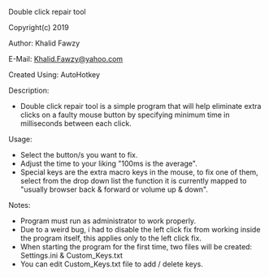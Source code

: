 Double click repair tool

Copyright(c) 2019

Author:         Khalid Fawzy

E-Mail:         Khalid.Fawzy@yahoo.com

Created Using:  AutoHotkey

Description:
* Double click repair tool is a simple program that will help eliminate extra clicks on a faulty mouse button by specifying minimum time in milliseconds between each click.

Usage:
* Select the button/s you want to fix.
* Adjust the time to your liking "100ms is the average".
* Special keys are the extra macro keys in the mouse, to fix one of them, select from the drop down list the function it is currently mapped to "usually browser back & forward or volume up & down".

Notes:
* Program must run as administrator to work properly.
* Due to a weird bug, i had to disable the left click fix from working inside the program itself, this applies only to the left click fix.
* When starting the program for the first time, two files will be created: Settings.ini & Custom_Keys.txt
* You can edit Custom_Keys.txt file to add / delete keys.
